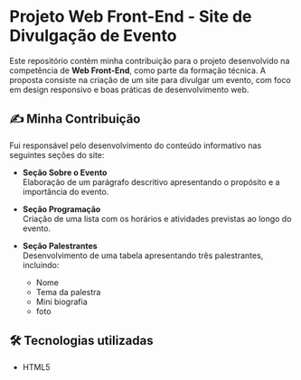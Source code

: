 # Projeto Web Front-End - Site de Divulgação de Evento

Este repositório contém minha contribuição para o projeto desenvolvido na competência de **Web Front-End**, como parte da formação técnica. A proposta consiste na criação de um site para divulgar um evento, com foco em design responsivo e boas práticas de desenvolvimento web.

## ✍️ Minha Contribuição

Fui responsável pelo desenvolvimento do conteúdo informativo nas seguintes seções do site:

- **Seção Sobre o Evento**  
  Elaboração de um parágrafo descritivo apresentando o propósito e a importância do evento.

- **Seção Programação**  
  Criação de uma  lista com os horários e atividades previstas ao longo do evento.

- **Seção Palestrantes**  
  Desenvolvimento de uma tabela apresentando três palestrantes, incluindo:  
  - Nome  
  - Tema da palestra  
  - Mini biografia
  - foto

## 🛠️ Tecnologias utilizadas

- HTML5
